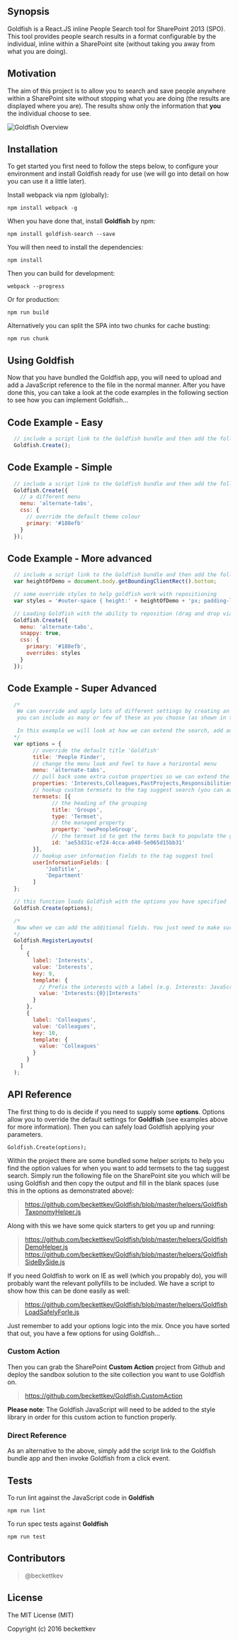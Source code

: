 ## Synopsis

Goldfish is a React.JS inline People Search tool for SharePoint 2013 (SPO). This tool provides people search results in a format configurable by the individual, inline within a SharePoint site (without taking you away from what you are doing).

## Motivation

The aim of this project is to allow you to search and save people anywhere within a SharePoint site without stopping what you are doing (the results are displayed where you are). The results show only the information that **you** the individual choose to see.

![Goldfish Overview](http://sharepointcookies.com/wp-content/uploads/2016/07/gf_demo_080716_a1M9Or.gif)

## Installation

To get started you first need to follow the steps below, to configure your environment and install Goldfish ready for use (we will go into detail on how you can use it a little later).

Install webpack via npm (globally):
```node
npm install webpack -g
```
When you have done that, install **Goldfish** by npm:
```node
npm install goldfish-search --save
```
You will then need to install the dependencies:
```node
npm install
```
Then you can build for development:
```node
webpack --progress
```
Or for production:
```node
npm run build
```
Alternatively you can split the SPA into two chunks for cache busting:
```node
npm run chunk
```

## Using Goldfish

Now that you have bundled the Goldfish app, you will need to upload and add a JavaScript reference to the file in the normal manner. After you have done this, you can take a look at the code examples in the following section to see how you can implement Goldfish...

## Code Example - Easy
```javascript
  // include a script link to the Goldfish bundle and then add the following line to load Goldfish
  Goldfish.Create();
```

## Code Example - Simple
```javascript
  // include a script link to the Goldfish bundle and then add the following lines to load Goldfish
  Goldfish.Create({
    // a different menu
    menu: 'alternate-tabs',
    css: {
      // override the default theme colour
      primary: '#188efb'
    }
  });
```

## Code Example - More advanced
```javascript
  // include a script link to the Goldfish bundle and then add the following lines to load Goldfish
  var heightOfDemo = document.body.getBoundingClientRect().bottom;

  // some override styles to help goldfish work with repositioning
  var styles = '#outer-space { height:' + heightOfDemo + 'px; padding-left:15px; width:410px; -webkit-perspective: none; top:85px; } div.goldfishSnapTop #component-results, div.goldfishSnapBottom #component-results { position: relative; } div.goldfishSnapTop #component-favourites div.sortable-item, div.goldfishSnapBottom #component-favourites div.sortable-item { float: left; width: 400px; } div.goldfishSnapTop #component-favourites div.sortable-item:first-child,  div.goldfishSnapBottom #component-favourites div.sortable-item:first-child { border-width: 0px; } div.goldfishSnapTop #component-results div.person-card-holder, div.goldfishSnapBottom #component-results div.person-card-holder { width:100% !important; } div.goldfishSnapTop #component-results div.person-card, div.goldfishSnapBottom #component-results div.person-card { margin: 0 0 10px 10px; width: 400px; float:left; } #component-paging { float: none; clear: both; } div.goldfishSnapTop { -webkit-box-shadow: -4px 13px 29px -15px rgba(0,0,0,0.75); -moz-box-shadow: -4px 13px 29px -15px rgba(0,0,0,0.75); box-shadow: -4px 13px 29px -15px rgba(0,0,0,0.75); position:fixed !important; } div.goldfishSnapBottom { -webkit-box-shadow: -4px -5px 29px -8px rgba(0,0,0,0.75); -moz-box-shadow: -4px -5px 29px -8px rgba(0,0,0,0.75); box-shadow: -4px -5px 29px -8px rgba(0,0,0,0.75); position:fixed !important; } div.goldfishSnapLeft { -webkit-box-shadow: 10px 2px 29px -8px rgba(0,0,0,0.75); -moz-box-shadow: 10px 2px 29px -8px rgba(0,0,0,0.75); box-shadow: 10px 2px 29px -8px rgba(0,0,0,0.75); } div.goldfishSnapRight { -webkit-box-shadow: -8px 2px 29px -8px rgba(0,0,0,0.75); -moz-box-shadow: -8px 2px 29px -8px rgba(0,0,0,0.75); box-shadow: -8px 2px 29px -8px rgba(0,0,0,0.75); } #component-ghostpane { background-color: ' + Goldfish.GetPrimaryColour() + ' } #component-holder { width:100%; } #component, #component-favourites, #component-layout, #component-settings { width: inherit !important; } #component-tabs { right:inherit; } #component .input input[type="text"] { background-color: #ffffff; }';

  // Loading Goldfish with the ability to reposition (drag and drop via the title) and applying the override styles
  Goldfish.Create({
    menu: 'alternate-tabs',
    snappy: true,
    css: {
      primary: '#188efb',
      overrides: styles
    }
  });
```

## Code Example - Super Advanced
```javascript
  /*
   We can override and apply lots of different settings by creating an options object which we will pass into the goldfish create function.
   you can include as many or few of these as you choose (as shown in the previous examples).

   In this example we will look at how we can extend the search, add additional fields in the results and change the default title.
  */
  var options = {
        // override the default title 'Goldfish'
        title: 'People Finder',
        // change the menu look and feel to have a horizontal menu
        menu: 'alternate-tabs',
        // pull back some extra custom properties so we can extend the layouts (see the RegisterLayouts code below)
        properties: 'Interests,Colleagues,PastProjects,Responsibilities',
        // hookup custom termsets to the tag suggest search (you can add more than one)...
        termsets: [{
              // the heading of the grouping
              title: 'Groups',
              type: 'Termset',
              // the managed property
              property: 'owsPeopleGroup',
              // the termset id to get the terms back to populate the group
              id: 'ae53d31c-ef24-4cca-a040-5e065d15bb31'
        }],
        // hookup user information fields to the tag suggest tool
        userInformationFields: [
            'JobTitle',
            'Department'
        ]
  };

  // this function loads Goldfish with the options you have specified
  Goldfish.Create(options);

  /*
   Now when we can add the additional fields. You just need to make sure the fields you add are included in the properties attribute of your options. If you want to add some custom fields to the layout, you can do that straight after calling the create function
  */
  Goldfish.RegisterLayouts(
    [
      {
        label: 'Interests',
        value: 'Interests',
        key: 9,
        template: {
          // Prefix the interests with a label (e.g. Interests: JavaScript, Development)
          value: 'Interests:{0}|Interests'
        }
      },
      {
        label: 'Colleagues',
        value: 'Colleagues',
        key: 10,
        template: {
          value: 'Colleagues'
        }
      }
    ]
  );

```


## API Reference

The first thing to do is decide if you need to supply some **options**. Options allow you to override the default settings for **Goldfish** (see examples above for more information). Then you can safely load Goldfish applying your parameters.

```
Goldfish.Create(options);
```

Within the project there are some bundled some helper scripts to help you find the option values for when you want to add termsets to the tag suggest search. Simply run the following file on the SharePoint site you which will be using Goldfish and then copy the output and fill in the blank spaces (use this in the options as demonstrated above):

> https://github.com/beckettkev/Goldfish/blob/master/helpers/GoldfishTaxonomyHelper.js

Along with this we have some quick starters to get you up and running:

> https://github.com/beckettkev/Goldfish/blob/master/helpers/GoldfishDemoHelper.js
> https://github.com/beckettkev/Goldfish/blob/master/helpers/GoldfishSideBySide.js

If you need Goldfish to work on IE as well (which you propably do), you will probably want the relevant pollyfills to be included. We have a script to show how this can be done easily as well:

> https://github.com/beckettkev/Goldfish/blob/master/helpers/GoldfishLoadSafelyForIe.js

Just remember to add your options logic into the mix. Once you have sorted that out, you have a few options for using Goldfish...

### Custom Action

Then you can grab the SharePoint **Custom Action** project from Github and deploy the sandbox solution to the site collection you want to use Goldfish on.

> https://github.com/beckettkev/Goldfish.CustomAction

**Please note**: The Goldfish JavaScript will need to be added to the style library in order for this custom action to function properly.

### Direct Reference

As an alternative to the above, simply add the script link to the Goldfish bundle app and then invoke Goldfish from a click event.

## Tests

To run lint against the JavaScript code in **Goldfish**

```
npm run lint
```

To run spec tests against **Goldfish**
```
npm run test
```

## Contributors

> @beckettkev

## License

The MIT License (MIT)

Copyright (c) 2016 beckettkev
